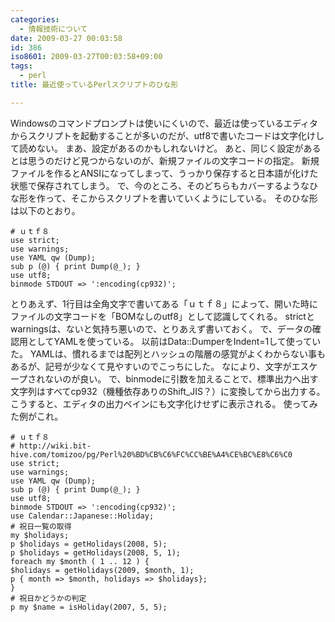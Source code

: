 ```yaml
---
categories:
  - 情報技術について
date: 2009-03-27 00:03:58
id: 386
iso8601: 2009-03-27T00:03:58+09:00
tags:
  - perl
title: 最近使っているPerlスクリプトのひな形

---
```


<p>Windowsのコマンドプロンプトは使いにくいので、最近は使っているエディタからスクリプトを起動することが多いのだが、utf8で書いたコードは文字化けして読めない。
まあ、設定があるのかもしれないけど。
あと、同じく設定があるとは思うのだけど見つからないのが、新規ファイルの文字コードの指定。
新規ファイルを作るとANSIになってしまって、うっかり保存すると日本語が化けた状態で保存されてしまう。
で、今のところ、そのどちらもカバーするようなひな形を作って、そこからスクリプトを書いていくようにしている。
そのひな形は以下のとおり。</p>



<pre><code># ｕｔｆ８
use strict;
use warnings;
use YAML qw (Dump);
sub p (@) { print Dump(@_); }
use utf8;
binmode STDOUT =&#62; ':encoding(cp932)';
</code></pre>

<p>とりあえず、1行目は全角文字で書いてある「ｕｔｆ８」によって、開いた時にファイルの文字コードを「BOMなしのutf8」として認識してくれる。
strictとwarningsは、ないと気持ち悪いので、とりあえず書いておく。
で、データの確認用としてYAMLを使っている。
以前はData::DumperをIndent=1して使っていた。
YAMLは、慣れるまでは配列とハッシュの階層の感覚がよくわからない事もあるが、記号が少なくて見やすいのでこっちにした。
なにより、文字がエスケープされないのが良い。
で、binmodeに引数を加えることで、標準出力へ出す文字列はすべてcp932（機種依存ありのShift_JIS？）に変換してから出力する。
こうすると、エディタの出力ペインにも文字化けせずに表示される。
使ってみた例がこれ。</p>

<pre><code># ｕｔｆ８
# http://wiki.bit-hive.com/tomizoo/pg/Perl%20%BD%CB%C6%FC%CC%BE%A4%CE%BC%E8%C6%C0
use strict;
use warnings;
use YAML qw (Dump);
sub p (@) { print Dump(@_); }
use utf8;
binmode STDOUT =&#62; ':encoding(cp932)';
use Calendar::Japanese::Holiday;
# 祝日一覧の取得
my &#36;holidays;
p &#36;holidays = getHolidays(2008, 5);
p &#36;holidays = getHolidays(2008, 5, 1);
foreach my &#36;month ( 1 .. 12 ) {
&#36;holidays = getHolidays(2009, &#36;month, 1);
p { month =&#62; &#36;month, holidays =&#62; &#36;holidays};
}
# 祝日かどうかの判定
p my &#36;name = isHoliday(2007, 5, 5);
</code></pre>
    	